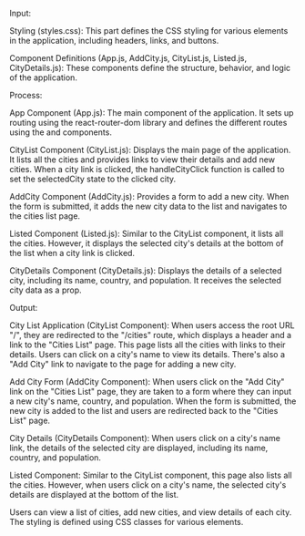 Input:

Styling (styles.css): This part defines the CSS styling for various elements in the application, including headers, links, and buttons.

Component Definitions (App.js, AddCity.js, CityList.js, Listed.js, CityDetails.js): These components define the structure, behavior, and logic of the application.

Process:

App Component (App.js): The main component of the application. It sets up routing using the react-router-dom library and defines the different routes using the <Routes> and <Route> components.

CityList Component (CityList.js): Displays the main page of the application. It lists all the cities and provides links to view their details and add new cities. When a city link is clicked, the handleCityClick function is called to set the selectedCity state to the clicked city.

AddCity Component (AddCity.js): Provides a form to add a new city. When the form is submitted, it adds the new city data to the list and navigates to the cities list page.

Listed Component (Listed.js): Similar to the CityList component, it lists all the cities. However, it displays the selected city's details at the bottom of the list when a city link is clicked.

CityDetails Component (CityDetails.js): Displays the details of a selected city, including its name, country, and population. It receives the selected city data as a prop.

Output:

City List Application (CityList Component): When users access the root URL "/", they are redirected to the "/cities" route, which displays a header and a link to the "Cities List" page. This page lists all the cities with links to their details. Users can click on a city's name to view its details. There's also a "Add City" link to navigate to the page for adding a new city.

Add City Form (AddCity Component): When users click on the "Add City" link on the "Cities List" page, they are taken to a form where they can input a new city's name, country, and population. When the form is submitted, the new city is added to the list and users are redirected back to the "Cities List" page.

City Details (CityDetails Component): When users click on a city's name link, the details of the selected city are displayed, including its name, country, and population.

Listed Component: Similar to the CityList component, this page also lists all the cities. However, when users click on a city's name, the selected city's details are displayed at the bottom of the list.

Users can view a list of cities, add new cities, and view details of each city. The styling is defined using CSS classes for various elements.
